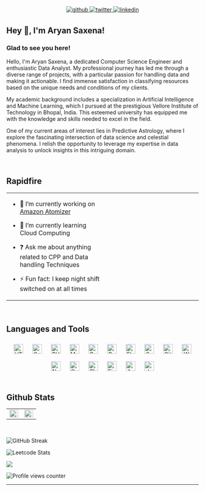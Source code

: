 <div align="center">
<a href="https://github.com/Aryansaxena288" target="_blank">
<img src=https://img.shields.io/badge/github-%2324292e.svg?&style=for-the-badge&logo=github&logoColor=white alt=github style="margin-bottom: 5px;" />
</a>
<a href="https://twitter.com/AryanSa85300931" target="_blank">
<img src=https://img.shields.io/badge/twitter-%2300acee.svg?&style=for-the-badge&logo=twitter&logoColor=white alt=twitter style="margin-bottom: 5px;" />
</a>
<a href="https://linkedin.com/in/aryan-saxena-2808" target="_blank">
<img src=https://img.shields.io/badge/linkedin-%231E77B5.svg?&style=for-the-badge&logo=linkedin&logoColor=white alt=linkedin style="margin-bottom: 5px;" />
</a>  
</div>  
  

## Hey 👋, I'm Aryan Saxena!  
  



### Glad to see you here!  
Hello, I'm Aryan Saxena, a dedicated Computer Science Engineer and enthusiastic Data Analyst. My professional journey has led me through a diverse range of projects, with a particular passion for handling data and making it actionable. I find immense satisfaction in classifying resources based on the unique needs and conditions of my clients.

My academic background includes a specialization in Artificial Intelligence and Machine Learning, which I pursued at the prestigious Vellore Institute of Technology in Bhopal, India. This esteemed university has equipped me with the knowledge and skills needed to excel in the field.

One of my current areas of interest lies in Predictive Astrology, where I explore the fascinating intersection of data science and celestial phenomena. I relish the opportunity to leverage my expertise in data analysis to unlock insights in this intriguing domain.  
  

<br/>  


## Rapidfire  
<table><tr><td valign="top" width="50%">

- 🔭 I’m currently working on [Amazon Atomizer](https://github.com/Aryansaxena288/Amazon-Atomizer)  
  

- 🌱 I’m currently learning Cloud Computing  
  

- ❓ Ask me about anything related to CPP and Data handling Techniques  
  

- ⚡ Fun fact: I keep night shift switched on at all times   


</td><td valign="top" width="50%">



</td></tr></table>  

<br/>  


## Languages and Tools  
<div align="center">  
<a href="https://en.wikipedia.org/wiki/HTML5" target="_blank"><img style="margin: 10px" src="https://profilinator.rishav.dev/skills-assets/html5-original-wordmark.svg" alt="HTML5" height="25" /></a>  
<a href="https://www.cplusplus.com/" target="_blank"><img style="margin: 10px" src="https://profilinator.rishav.dev/skills-assets/cplusplus-original.svg" alt="C++" height="25" /></a>  
<a href="https://www.php.net/" target="_blank"><img style="margin: 10px" src="https://profilinator.rishav.dev/skills-assets/php-original.svg" alt="PHP" height="25" /></a>  
<a href="https://www.mysql.com/" target="_blank"><img style="margin: 10px" src="https://profilinator.rishav.dev/skills-assets/mysql-original-wordmark.svg" alt="MySQL" height="25" /></a>  
<a href="https://www.python.org/" target="_blank"><img style="margin: 10px" src="https://profilinator.rishav.dev/skills-assets/python-original.svg" alt="Python" height="25" /></a>  
<a href="https://www.gnu.org/software/bash/" target="_blank"><img style="margin: 10px" src="https://profilinator.rishav.dev/skills-assets/gnu_bash-icon.svg" alt="Bash" height="25" /></a>  
<a href="https://flask.palletsprojects.com/" target="_blank"><img style="margin: 10px" src="https://profilinator.rishav.dev/skills-assets/flask.png" alt="Flask" height="25" /></a>  
<a href="https://sass-lang.com/" target="_blank"><img style="margin: 10px" src="https://profilinator.rishav.dev/skills-assets/sass-original.svg" alt="Sass" height="25" /></a>  
<a href="https://github.com/" target="_blank"><img style="margin: 10px" src="https://profilinator.rishav.dev/skills-assets/git-scm-icon.svg" alt="Git" height="25" /></a>  
<a href="https://wordpress.com/" target="_blank"><img style="margin: 10px" src="https://profilinator.rishav.dev/skills-assets/wordpress.png" alt="WordPress" height="25" /></a>  
<a href="https://nodejs.org/" target="_blank"><img style="margin: 10px" src="https://profilinator.rishav.dev/skills-assets/nodejs-original-wordmark.svg" alt="Node.js" height="25" /></a>  
<a href="https://opencv.org/" target="_blank"><img style="margin: 10px" src="https://profilinator.rishav.dev/skills-assets/opencv-icon.svg" alt="OpenCV" height="25" /></a>  
<a href="https://www.adobe.com/in/products/photoshop.html" target="_blank"><img style="margin: 10px" src="https://profilinator.rishav.dev/skills-assets/photoshop-plain.svg" alt="Photoshop" height="25" /></a>  
<a href="https://www.figma.com/" target="_blank"><img style="margin: 10px" src="https://profilinator.rishav.dev/skills-assets/figma-icon.svg" alt="Figma" height="25" /></a>  
<a href="https://www.astro.build/" target="_blank"><img style="margin: 10px" src="https://profilinator.rishav.dev/skills-assets/astro.svg" alt="Astro" height="25" /></a>  
<a href="https://www.java.com/" target="_blank"><img style="margin: 10px" src="https://profilinator.rishav.dev/skills-assets/java-original-wordmark.svg" alt="Java" height="25" /></a>  
</div>  

<br/>  

## Github Stats  
<table><tr><td valign="top" width="50%">

<div align="center"><img src="https://github-readme-stats.vercel.app/api?username=Aryansaxena288&show_icons=true&count_private=true&hide_border=true" align="center" style="width: 100%" /></div>

</td><td valign="top" width="50%">

<img src="https://github-readme-stats.vercel.app/api/top-langs/?username=Aryansaxena288&hide_border=true&layout=compact" align="left" style="width: 100%" />

</td></tr></table>  

<br/>  

![GitHub Streak](https://github-readme-streak-stats.herokuapp.com/?user=aryansaxena288&theme=dark&count_private=true&bg_color=0d1116&title_color=ce09ec&text_color=a4aacb&icon_color=007ec6)

![Leetcode Stats](https://leetcard.jacoblin.cool/workholic_1?ext=heatmap)

<img align="center" src="https://github-readme-activity-graph.vercel.app/graph?username=aryansaxena288&theme=nightowl"/>

![Profile views counter](https://komarev.com/ghpvc/?username=Aryansaxena288&&style=flat-square)  

----

